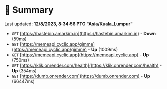 # 📖 Summary
Last updated: **12/8/2023, 8:34:56 PTG "Asia/Kuala_Lumpur"**

- `GET` [https://hastebin.amarkim.in](https://hastebin.amarkim.in) - **Down** (59ms)
- `GET` [https://memeapi.cyclic.app/gimme](https://memeapi.cyclic.app/gimme) - **Up** (1009ms)
- `GET` [https://memeapi.cyclic.app](https://memeapi.cyclic.app) - **Up** (750ms)
- `GET` [https://klik.onrender.com/health](https://klik.onrender.com/health) - **Up** (354ms)
- `GET` [https://dumb.onrender.com](https://dumb.onrender.com) - **Up** (66447ms)
